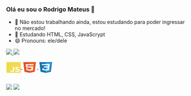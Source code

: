 ### Olá eu sou o Rodrigo Mateus 👋

- 🔭 Não estou trabalhando ainda, estou estudando para poder ingressar no mercado!
- 🌱 Estudando HTML, CSS, JavaScrypt
- 😄 Pronouns: ele/dele


<div>
  <a href="https://github.com/RodrigoMaMoraes">
  <img height="180em" src="https://github-readme-stats.vercel.app/api?username=rodrigomamoraes&show_icons=true&theme=dark&include_all_commits=true&count_private=true"/>
  <img height="180em" src="https://github-readme-stats.vercel.app/api/top-langs/?username=rodrigomamoraes&layout=compact&langs_count=7&theme=dark"/>
</div>
  
  <div style="display: inline_block"><br>
  <img align="center" alt="Digo-Js" height="30" width="40" src="https://raw.githubusercontent.com/devicons/devicon/master/icons/javascript/javascript-plain.svg">
  <img align="center" alt="Digo-HTML" height="30" width="40" src="https://raw.githubusercontent.com/devicons/devicon/master/icons/html5/html5-original.svg">
  <img align="center" alt="Digo-CSS" height="30" width="40" src="https://raw.githubusercontent.com/devicons/devicon/master/icons/css3/css3-original.svg">
</div>
  
  ##
  
  <div> 
   <a href = "mailto:RodrigoMaMoraes@gmail.com"><img src="https://img.shields.io/badge/-Gmail-%23333?style=for-the-badge&logo=gmail&logoColor=white" target="_blank"></a>
  <a href="https://www.linkedin.com/in/rodrigo-mamoraes/" target="_blank"><img src="https://img.shields.io/badge/-LinkedIn-%230077B5?style=for-the-badge&logo=linkedin&logoColor=white" target="_blank"></a> 
 
</div>
  
